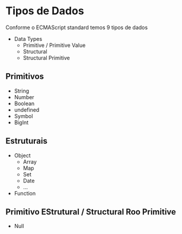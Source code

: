 # Tipos de Dados 
Conforme o ECMAScript standard temos 9 tipos de dados

* Data Types 
  * Primitive / Primitive Value
  * Structural 
  * Structural Primitive 

## Primitivos

* String
* Number
* Boolean
* undefined
* Symbol 
* BigInt

## Estruturais

* Object 
  * Array
  * Map
  * Set
  * Date
  * ...
* Function

## Primitivo EStrutural  / Structural Roo Primitive

* Null
